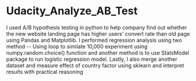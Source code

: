 # Udacity_Analyze_AB_Test
I used A/B hypothesis testing in python to help company find out whether the new website landing page has higher users’ convert rate than old page using Pandas and Matplotlib. I performed regression analysis using two method -- Using loop to similate 10,000 experiment using numpy.random.choice() function and another method is to use StatsModel package to run logistic regression model. Lastly, I also merge another dataset and measure effect of country factor using sklearn and interpret results with practical reasoning
